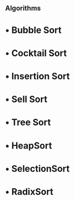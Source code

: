 ## Algorithms

# • Bubble Sort
# • Cocktail Sort
# • Insertion Sort
# • Sell Sort
# • Tree Sort 
# • HeapSort
# • SelectionSort
# • RadixSort
